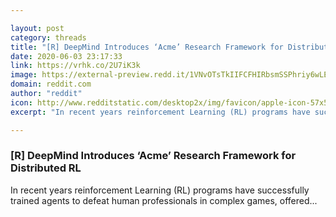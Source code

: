 ```yaml
---

layout: post
category: threads
title: "[R] DeepMind Introduces ‘Acme’ Research Framework for Distributed RL"
date: 2020-06-03 23:17:33
link: https://vrhk.co/2U7iK3k
image: https://external-preview.redd.it/1VNvOTsTkIIFCFHIRbsmSSPhriy6wLER85v7az8_qCY.jpg?width=950&height=353&auto=webp&crop=950:353,smart&s=88b4450c720a329a20adfc3f1583069602d4da27
domain: reddit.com
author: "reddit"
icon: http://www.redditstatic.com/desktop2x/img/favicon/apple-icon-57x57.png
excerpt: "In recent years reinforcement Learning (RL) programs have successfully trained agents to defeat human professionals in complex games, offered..."

---
```


### [R] DeepMind Introduces ‘Acme’ Research Framework for Distributed RL

In recent years reinforcement Learning (RL) programs have successfully trained agents to defeat human professionals in complex games, offered...